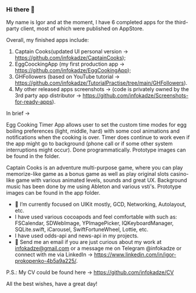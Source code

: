 ### Hi there 👋

My name is Igor and at the moment, I have 6 completed apps for the third-party client, most of which were published on AppStore.

Overall, my finished apps include:

  1) Captain Cooks(updated UI personal version -> https://github.com/infokadze/CaptainCooks);
  2) EggCoockingApp (my first production app -> https://github.com/infokadze/EggCookingApp);
  3) GHFollowers (based on YouTube tutorial -> https://github.com/infokadze/TutorialPractise/tree/main/GHFollowers).
  4) My other released apps screenshots -> (code is privately owned by the 3rd party app distributor -> https://github.com/infokadze/Screenshots-for-ready-apps).
  
In brief ->

Egg Cooking Timer App allows user to set the custom time modes for egg boiling preferences (light, middle, hard) with some cool animations and notifications  when the cooking is over. Timer does continue to work even if the app might go to background (phone call or if some other system interruptions might occur). Done programmatically.
Prototype images can be found in the folder.

Captain Cooks is an adventure multi-purpose game, where you can play memorize-like game as a bonus game as well as play original slots casino-like game with various animated levels, sounds and great UX. Background music has been done by me using Ableton and various vsti's.
Prototype images can be found in the app folder.

- 🔭 I’m currently focused on UIKit mostly, GCD, Networking, Autolayout, etc. 
- I have used various cocoapods and feel comfortable with such as: FSCalendar, SDWebImage, YPImagePicker, IQKeyboardManager, SQLite.swift, iCarousel, SwiftFortuneWheel, Lottie, etc.
-  I have used odds-api and news-api in my projects.
- 💬 Send me an email if you are just curious about my work at infokadze@gmail.com or a message me on Telegram @infokadze or connect with me via LinkedIn -> https://www.linkedin.com/in/igor-prokopenko-4b5a9a225/.

P.S.: My CV could be found here -> https://github.com/infokadze/CV

All the best wishes, have a great day!
